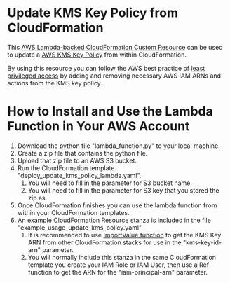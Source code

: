 # Update KMS Key Policy from CloudFormation

This [AWS Lambda-backed CloudFormation Custom Resource](http://docs.aws.amazon.com/AWSCloudFormation/latest/UserGuide/template-custom-resources-lambda.html) can be used to update a [AWS KMS Key Policy](http://docs.aws.amazon.com/kms/latest/developerguide/key-policies.html) from within CloudFormation.

By using this resource you can follow the AWS best practice of [least privileged access](http://docs.aws.amazon.com/IAM/latest/UserGuide/best-practices.html#grant-least-privilege) by adding and removing necessary AWS IAM ARNs and actions from the KMS key policy.


# How to Install and Use the Lambda Function in Your AWS Account
1. Download the python file "lambda_function.py" to your local machine.
2. Create a zip file that contains the python file.
3. Upload that zip file to an AWS S3 bucket.
4. Run the CloudFormation template "deploy_update_kms_policy_lambda.yaml".
    1. You will need to fill in the parameter for S3 bucket name.
    2. You will need to fill in the parameter for S3 key that you stored the zip as.
5. Once CloudFormation finishes you can use the lambda function from within your CloudFormation templates.
6. An example CloudFormation Resource stanza is included in the file "example_usage_update_kms_policy.yaml".
    1. It is recommended to use [ImportValue function](http://docs.aws.amazon.com/AWSCloudFormation/latest/UserGuide/intrinsic-function-reference-importvalue.html) to get the KMS Key ARN from other CloudFormation stacks for use in the "kms-key-id-arn" parameter.
    2. You will normally include this stanza in the same CloudFormation template you create your IAM Role or IAM User, then use a Ref function to get the ARN for the "iam-principal-arn" parameter.
